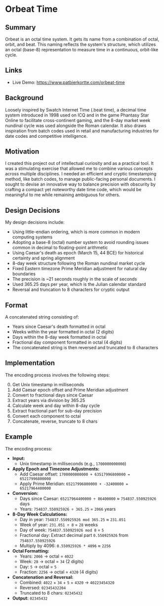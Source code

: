# Orbeat Time

## Summary

Orbeat is an octal time system. It gets its name from a combination of octal, orbit, and beat. This naming reflects the system's structure, which utilizes an octal (base-8) representation to measure time in a continuous, orbit-like cycle.

## Links
- Live Demo: https://www.patbierkortte.com/orbeat-time

## Background

Loosely inspired by Swatch Internet Time (.beat time), a decimal time system introduced in 1998 used on ICQ and in the game Phantasy Star Online to facilitate cross-continent gaming, and the 8-day market week nundinal cycle was used alongside the Roman calendar. It also draws inspiration from batch codes used in retail and manufacturing industries for date codes and competitive intelligence.

## Motivation

I created this project out of intellectual curiosity and as a practical tool. It was a stimulating exercise that allowed me to combine various concepts across multiple disciplines. I needed an efficient and cryptic timestamping method, like batch codes, to manage public-facing personal documents. I sought to devise an innovative way to balance precision with obscurity by crafting a compact yet noteworthy date time code, which would be meaningful to me while remaining ambiguous for others.

## Design Decisions

My design decisions include:

- Using little-endian ordering, which is more common in modern computing systems
- Adopting a base-8 (octal) number system to avoid rounding issues common in decimal to floating-point arithmetic
- Using Caesar's death as epoch (March 15, 44 BCE) for historical certainty and spring alignment
- 8-day week structure following the Roman nundinal market cycle
- Fixed Eastern timezone Prime Meridian adjustment for natural day boundaries
- The precision is ~21 seconds roughly in the scale of seconds
- Used 365.25 days per year, which is the Julian calendar standard
- Reversal and truncation to 8 characters for cryptic output

## Format

A concatenated string consisting of:
- Years since Caesar's death formatted in octal
- Weeks within the year formatted in octal (2 digits)
- Days within the 8-day week formatted in octal
- Fractional day component formatted in octal (4 digits)
- The concatenated string is then reversed and truncated to 8 characters

## Implementation

The encoding process involves the following steps:

0. Get Unix timestamp in milliseconds
1. Add Caesar epoch offset and Prime Meridian adjustment
2. Convert to fractional days since Caesar
3. Extract years via division by 365.25
4. Calculate week and day within 8-day cycle
5. Extract fractional part for sub-day precision
6. Convert each component to octal
7. Concatenate, reverse, truncate to 8 chars

## Example

The encoding process:

- **Input:**
  - Unix timestamp in milliseconds (e.g., `1700000000000`)
- **Apply Epoch and Timezone Adjustments:**
  - Add Caesar offset: `1700000000000 + 63517996800000 = 65217996800000`
  - Apply Prime Meridian: `65217996800000 + -32400000 = 65217964400000`
- **Conversion:** 
  - Days since Caesar: `65217964400000 ÷ 86400000` ≈ `754837.550925926` days
  - Years: `754837.550925926 ÷ 365.25` = `2066` years
- **8-Day Week Calculations:**
  - Day in year: `754837.550925926 mod 365.25` ≈ `231.051`
  - Week of year: `231.051 ÷ 8` = `28` weeks
  - Day of week: `754837.550925926 mod 8` = `5`
  - Fractional day: Extract decimal part `0.550925926` from `754837.550925926`
  - Multiply by 4096: `0.550925926 * 4096` ≈ `2256`
- **Octal Formatting:** 
  - Years: `2066` → octal = `4022`
  - Week: `28` → octal = `34` (2 digits)
  - Day: `5` → octal = `5`
  - Fraction: `2256` → octal = `4320` (4 digits)
- **Concatenation and Reversal:**
  - Combined: `4022` + `34` + `5` + `4320` → `40223454320`
  - Reversed: `02345432204`
  - Truncated to 8 chars: `02345432`
- **Output:** `02345432`
